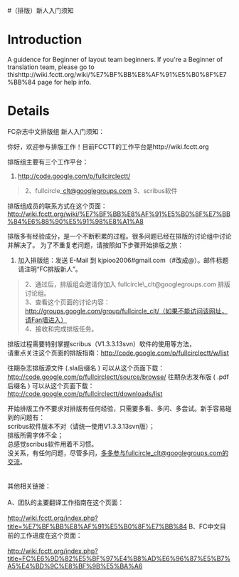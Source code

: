 #（排版）新人入门须知

# Introduction #

A guidence for Beginner of layout team beginners.
If you're a Beginner of translation team, please go to thishttp://wiki.fcctt.org/wiki/%E7%BF%BB%E8%AF%91%E5%B0%8F%E7%BB%84 page for help info.

# Details #

FC杂志中文排版组  新人入门须知：

你好，欢迎参与排版工作！目前FCCTT的工作平台是http://wiki.fcctt.org

排版组主要有三个工作平台：
  1. http://code.google.com/p/fullcirclectt/
> 2、fullcircle\_clt@googlegroups.com
> 3、scribus软件

排版组成员的联系方式在这个页面：
http://wiki.fcctt.org/wiki/%E7%BF%BB%E8%AF%91%E5%B0%8F%E7%BB%84%E6%88%90%E5%91%98%E8%A1%A8


排版多有经验成分，是一个不断积累的过程。很多问题已经在排版的讨论组中讨论并解决了。
为了不重复老问题，请按照如下步骤开始排版之旅：
  1. 加入排版组：发送 E-Mail 到 kjpioo2006#gmail.com（#改成@）。邮件标题请注明“FC排版新人”。<br>
</li></ul><blockquote>2、通过后，排版组会邀请你加入 fullcircle\_clt@googlegroups.com 排版讨论组。<br>
3、查看这个页面的讨论内容：<a href='http://groups.google.com/group/fullcircle_clt/（如果不能访问该网址，请Fan墙进入）'>http://groups.google.com/group/fullcircle_clt/（如果不能访问该网址，请Fan墙进入）</a><br>
4、接收和完成排版任务。<br></blockquote>

排版过程需要特别掌握scribus（V1.3.3.13svn）软件的使用等方法，<br>
请重点关注这个页面的排版指南：<a href='http://code.google.com/p/fullcirclectt/w/list'>http://code.google.com/p/fullcirclectt/w/list</a>

往期杂志排版源文件 (.sla后缀名 ) 可以从这个页面下载：<a href='http://code.google.com/p/fullcirclectt/source/browse/'>http://code.google.com/p/fullcirclectt/source/browse/</a>
往期杂志发布版 ( .pdf后缀名 ) 可以从这个页面下载：<a href='http://code.google.com/p/fullcirclectt/downloads/list'>http://code.google.com/p/fullcirclectt/downloads/list</a>

开始排版工作不要求对排版有任何经验，只需要多看、多问、多尝试。新手容易碰到的问题有：<br>
scribus软件版本不对（请统一使用V1.3.3.13svn版）；<br>
排版所需字体不全；<br>
总感觉scribus软件用着不习惯。<br>
没关系，有任何问题，尽管多问，多多参与fullcircle_clt@googlegroups.com的交流。<br>
<br>
<br>
其他相关链接：<br>
<br>
A、团队的主要翻译工作指南在这个页面：<br>
<br>
<a href='http://wiki.fcctt.org/index.php?title=%E7%BF%BB%E8%AF%91%E5%B0%8F%E7%BB%84'>http://wiki.fcctt.org/index.php?title=%E7%BF%BB%E8%AF%91%E5%B0%8F%E7%BB%84</a>
B、FC中文目前的工作进度在这个页面：<br>
<br>
<a href='http://wiki.fcctt.org/index.php?title=FC%E6%9D%82%E5%BF%97%E4%B8%AD%E6%96%87%E5%B7%A5%E4%BD%9C%E8%BF%9B%E5%BA%A6'>http://wiki.fcctt.org/index.php?title=FC%E6%9D%82%E5%BF%97%E4%B8%AD%E6%96%87%E5%B7%A5%E4%BD%9C%E8%BF%9B%E5%BA%A6</a>